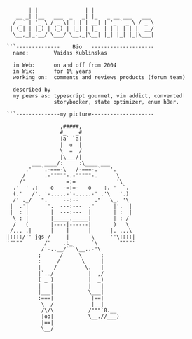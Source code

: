 ```
       | |               | |
   __ _| |__   ___  _   _| |_   _ __ ___   ___
  / _` | '_ \ / _ \| | | | __| | '_ ` _ \ / _ \
 | (_| | |_) | (_) | |_| | |_  | | | | | |  __/
  \__,_|_.__/ \___/ \__,_|\__| |_| |_| |_|\___|

```--------------    Bio   --------------------
  name:        Vaidas Kublinskas

  in Web:      on and off from 2004
  in Wix:      for 1⅘ years
  working on:  comments and reviews products (forum team)

  described by
  my peers as: typescript gourmet, vim addict, converted
               storybooker, state optimizer, enum h8er.

```--------------my picture--------------------

                 ,#####,
                 #_   _#
                 |a` `a|
                 |  u  |
                 \  =  /
                 |\___/|
        ___ ____/:     :\____ ___
      .'   `.-===-\   /-===-.`   '.
     /      .-"""""-.-"""""-.      \
    /'             =:=             '\
  .'  ' .:    o   -=:=-   o    :. '  `.
  (.'   /'. '-.....-'-.....-' .'\   '.)
  /' ._/   ".     --:--     ."   \_. '\
 |  .'|      ".  ---:---  ."      |'.  |
 |  : |       |  ---:---  |       | :  |
  \ : |       |_____._____|       | : /
  /   (       |----|------|       )   \
 /... .|      |    |      |      |. ...\
|::::/'' jgs /     |       \     ''\::::|
'""""       /'    .L_      `\       """"'
           /'-.,__/` `\__..-'\
          ;      /     \      ;
          :     /       \     |
          |    /         \.   |
          |`../           |  ,/
          ( _ )           |  _)
          |   |           |   |
          |___|           \___|
          :===|            |==|
           \  /            |__|
           /\/\           /"""`8.__
           |oo|           \__.//___)
           |==|
           \__/
